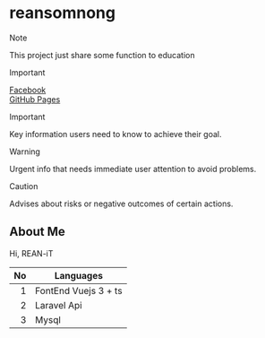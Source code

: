 # reansomnong
> [!NOTE]
> This project just share some function to education

> [!IMPORTANT]
> [Facebook](https://www.facebook.com/reaninformationtech) <br/>
> [GitHub Pages](https://github.com/reaninformationtech)

> [!IMPORTANT]
> Key information users need to know to achieve their goal.

> [!WARNING]
> Urgent info that needs immediate user attention to avoid problems.

> [!CAUTION]
> Advises about risks or negative outcomes of certain actions.



## About Me
Hi, REAN-iT 




| No   | Languages |
|-----:|-----------|
|     1| FontEnd Vuejs 3 + ts|
|     2| Laravel Api    |
|     3| Mysql       |
